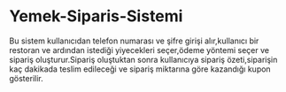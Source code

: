 # Yemek-Siparis-Sistemi
Bu sistem kullanıcıdan telefon numarası ve şifre girişi alır,kullanıcı bir restoran ve ardından istediği yiyecekleri seçer,ödeme yöntemi seçer ve sipariş oluşturur.Sipariş oluştuktan sonra kullanıcıya sipariş özeti,siparişin kaç dakikada teslim edileceği ve sipariş miktarına göre kazandığı kupon gösterilir.
